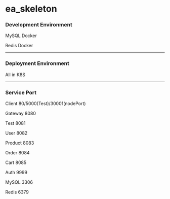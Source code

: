 # ea_skeleton

### Development Environment

MySQL Docker

Redis	Docker

------

### Deployment Environment 

All in K8S

------

### Service Port

Client 80/5000(Test)/30001(nodePort)

Gateway 8080

Test 8081

User 8082

Product 8083

Order 8084

Cart 8085

Auth 9999

MySQL 3306

Redis 6379

